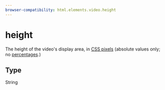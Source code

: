 ```yaml
---
browser-compatibility: html.elements.video.height
---
```


# height

The height of the video's display area, in [CSS pixels](https://drafts.csswg.org/css-values/#px) (absolute values only; no [percentages](https://html.spec.whatwg.org/multipage/embedded-content.html#dimension-attributes).)

## Type

String